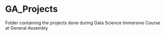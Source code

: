 # GA_Projects
Folder containing the projects done during Data Science Immersive
Course at General Assembly
